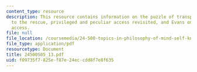 ```yaml
---
content_type: resource
description: This resource contains information on the puzzle of transparency, sensations
  to the rescue, privileged and peculiar access revisited, and Evans on privileged
  access.
file: null
file_location: /coursemedia/24-500-topics-in-philosophy-of-mind-self-knowledge-spring-2005/f09735f7825ef87e24eccdd8f7e8f635_24500S05_13.pdf
file_type: application/pdf
resourcetype: Document
title: 24500S05_13.pdf
uid: f09735f7-825e-f87e-24ec-cdd8f7e8f635
---
```

